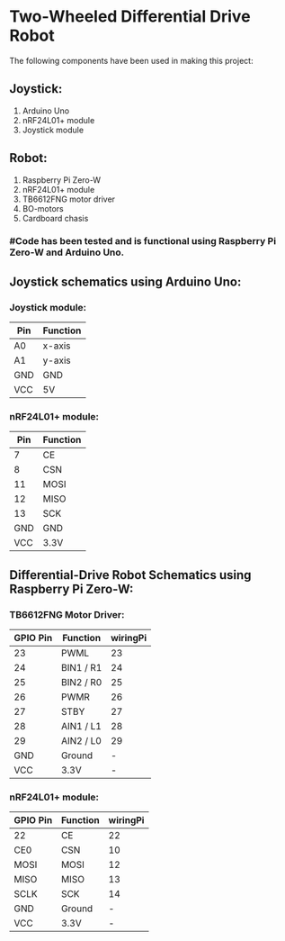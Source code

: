 # Two-Wheeled Differential Drive Robot

The following components have been used in making this project:

## Joystick:
1. Arduino Uno
2. nRF24L01+ module
3. Joystick module

## Robot:
1. Raspberry Pi Zero-W
2. nRF24L01+ module
3. TB6612FNG motor driver
4. BO-motors
5. Cardboard chasis

### #Code has been tested and is functional using Raspberry Pi Zero-W and Arduino Uno.

## Joystick schematics using Arduino Uno:    

### Joystick module:

| Pin | Function |          
|-----|----------|
| A0  |  x-axis  |
| A1  |	 y-axis  |
| GND |  GND     |
| VCC |  5V      |

### nRF24L01+ module:

| Pin | Function |
|-----|----------|
| 7   |   CE     |
| 8   |   CSN    |
| 11  |   MOSI   |
| 12  |   MISO   |
| 13  |   SCK    |
| GND |   GND    |
| VCC |   3.3V   |

## Differential-Drive Robot Schematics using Raspberry Pi Zero-W:    

### TB6612FNG Motor Driver:

| GPIO Pin | Function | wiringPi |          
|----------|----------|----------|
| 23       |  PWML    | 23       |
| 24       |  BIN1 / R1     | 24       |
| 25       |  BIN2 / R0       | 25       |
| 26       |  PWMR    | 26       |
| 27       |  STBY    | 27       |
| 28       |  AIN1 / L1   | 28       |
| 29       |  AIN2 / L0   | 29       |
| GND      |  Ground  | -        |
| VCC      |  3.3V    | -        |

### nRF24L01+ module:

| GPIO Pin | Function | wiringPi |
|----------|----------|----------|
| 22       |   CE     | 22       |
| CE0      |   CSN    | 10       |
| MOSI     |   MOSI   | 12       |
| MISO     |   MISO   | 13       |
| SCLK     |   SCK    | 14       |
| GND      |  Ground  | -        |
| VCC      |  3.3V    | -        |
